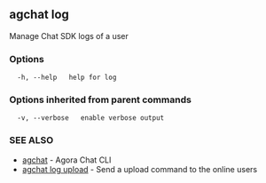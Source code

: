 ## agchat log

Manage Chat SDK logs of a user

### Options

```
  -h, --help   help for log
```

### Options inherited from parent commands

```
  -v, --verbose   enable verbose output
```

### SEE ALSO

* [agchat](agchat.md)	 - Agora Chat CLI
* [agchat log upload](agchat_log_upload.md)	 - Send a upload command to the online users

